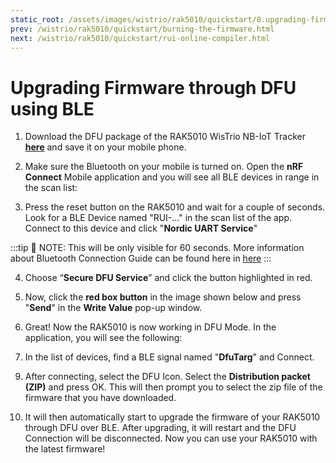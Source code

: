 ```yaml
---
static_root: /assets/images/wistrio/rak5010/quickstart/8.upgrading-firmware
prev: /wistrio/rak5010/quickstart/burning-the-firmware.html
next: /wistrio/rak5010/quickstart/rui-online-compiler.html
---
```


# Upgrading Firmware through DFU using BLE
1. Download the DFU package of the RAK5010 WisTrio NB-IoT Tracker [**here**](https://downloads.rakwireless.com/en/Cellular/RAK5010/Firmware/DFU-Package/) and save it on your mobile phone.

2. Make sure the Bluetooth on your mobile is turned on. Open the **nRF Connect** Mobile application and you will see all BLE devices in range in the scan list:

<rk-img
  :src="`${$frontmatter.static_root}/mnzoayqdsaquxxdimpnw.jpg`"
  width="50%"
  figure-number="1"
  caption="Available Bluetooth Devices in the Nordic App"
/>

3. Press the reset button on the RAK5010 and wait for a couple of seconds. Look for a BLE Device named "RUI-..." in the scan list of the app. Connect to this device and click "**Nordic UART Service**"

:::tip 📝 NOTE:
 This will be only visible for 60 seconds. More information about Bluetooth Connection Guide can be found here in [here](bluetooth-connection-modes)
:::

<rk-img
  :src="`${$frontmatter.static_root}/wwbnonxp1ugf6jtckbm6.jpg`"
  width="100%"
  figure-number="2"
  caption="Secure DFU Service in the Nordic App"
/>


4. Choose “**Secure DFU Service**” and click the button highlighted in red.

<rk-img
  :src="`${$frontmatter.static_root}/qxw4hh00xqmcv85df1f7.jpg`"
  width="100%"
  figure-number="3"
  caption="Buttonless DFU"
/>

5. Now, click the **red box button** in the image shown below and press "**Send**" in the **Write Value** pop-up window.

<rk-img
  :src="`${$frontmatter.static_root}/xb1hntew7qrbct9et5hz.jpg`"
  width="100%"
  figure-number="4"
  caption="Resetting the Bootloader via Bluetooth"
/>

6. Great! Now the RAK5010 is now working in DFU Mode. In the application, you will see the following:

<rk-img
  :src="`${$frontmatter.static_root}/qmi89z3vqxvukvbiodnc.jpg`"
  width="50%"
  figure-number="5"
  caption="RAK5010 Default Status Overview after Resetting"
/>

7.  In the list of devices, find a BLE signal named "**DfuTarg**" and Connect.

<rk-img
  :src="`${$frontmatter.static_root}/g2v0fkj63cbuwtt24mht.jpg`"
  width="50%"
  figure-number="6"
  caption="RAK5010 Default Bluetooth ID after Resetting"
/>

9. After connecting, select the DFU Icon. Select the **Distribution packet (ZIP)** and press OK. This will then prompt you to select the zip file of the firmware that you have downloaded.

<rk-img
  :src="`${$frontmatter.static_root}/pqnewr61x87nv5nrxovs.jpg`"
  width="100%"
  figure-number="7"
  caption="Distribution Packet File Type under DFU"
/>

10. It will then automatically start to upgrade the firmware of your RAK5010 through DFU over BLE. After upgrading, it will restart and the DFU Connection will be disconnected. Now you can use your RAK5010 with the latest firmware!

<rk-img
  :src="`${$frontmatter.static_root}/nzilnqodbz6x33uvnpp4.jpg`"
  width="50%"
  figure-number="8"
  caption="DFU Upgrading of RAK5010 Firmwave via BLE"
/>
